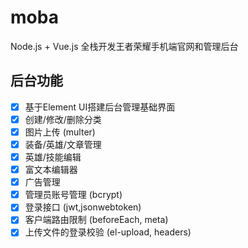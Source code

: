 # moba

Node.js + Vue.js 全栈开发王者荣耀手机端官网和管理后台

## 后台功能

- [x] 基于Element UI搭建后台管理基础界面
- [x] 创建/修改/删除分类 
- [x] 图片上传 (multer) 
- [x] 装备/英雄/文章管理
- [x] 英雄/技能编辑
- [x] 富文本编辑器
- [x] 广告管理
- [x] 管理员账号管理 (bcrypt)
- [x] 登录接口 (jwt,jsonwebtoken) 
- [x] 客户端路由限制 (beforeEach, meta) 
- [x] 上传文件的登录校验 (el-upload, headers)
